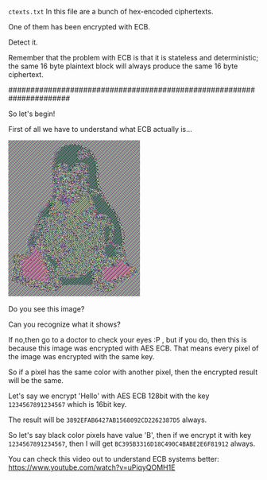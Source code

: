 `ctexts.txt` In this file are a bunch of hex-encoded ciphertexts.

One of them has been encrypted with ECB.

Detect it.

Remember that the problem with ECB is that it is stateless and deterministic; the same 16 byte plaintext block will always produce the same 16 byte ciphertext. 

######################################################################

So let's begin!

First of all we have to understand what ECB actually is...

![image1](https://raw.githubusercontent.com/pakesson/diy-ecb-penguin/master/Tux_ecb.png)

Do you see this image?

Can you recognize what it shows?

If no,then go to a doctor to check your eyes :P ,
but if you do, then this is because this image was encrypted with AES ECB. That means every pixel of the image was encrypted with the same key.

So if a pixel has the same color with another pixel, then the encrypted result will be the same.

Let's say we encrypt 'Hello' with AES ECB 128bit with the key `1234567891234567` which is 16bit key.

The result will be `3892EFAB6427AB1568092CD2262387D5` always.

So let's say black color pixels have value 'B', then if we encrypt it with key `1234567891234567`, then I will get `BC395B3316D18C490C4BABE2E6F81912` always.

You can check this video out to understand ECB systems better: https://www.youtube.com/watch?v=uPiqyQOMH1E

